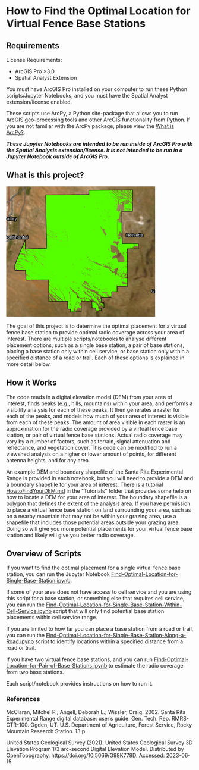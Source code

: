 # How to Find the Optimal Location for Virtual Fence Base Stations

## Requirements

License Requirements: 
- ArcGIS Pro >3.0 
- Spatial Analyst Extension

You must have ArcGIS Pro installed on your computer to run these Python scripts/Jupyter Notebooks, and you must have the Spatial Analyst extension/license enabled.

These scripts use ArcPy, a Python site-package that allows you to run ArcGIS geo-processing tools and other ArcGIS functionality from Python. If you are not familiar with the ArcPy package, please view the [What is ArcPy?](https://pro.arcgis.com/en/pro-app/latest/arcpy/get-started/what-is-arcpy-.htm).

***These Jupyter Notebooks are intended to be run inside of ArcGIS Pro with the Spatial Analysis extension/license. It is not intended to be run in a Jupyter Notebook outside of ArcGIS Pro.***

## What is this project?

<div>
    <img alt="Santa Rita Experimental Range Visibility Analysis" height="350" src="Images/SRER-Radio-Coverage.png"/>
</div>

The goal of this project is to determine the optimal placement for a virtual fence base station to provide optimal radio coverage across your area of interest. There are multiple scripts/notebooks to analyse different placement options, such as a single base station, a pair of base stations, placing a base station only within cell service, or base station only within a specified distance of a road or trail. Each of these options is explained in more detail below.

## How it Works

The code reads in a digital elevation model (DEM) from your area of interest, finds peaks (e.g., hills, mountains) within your area, and performs a visibility analysis for each of these peaks. It then generates a raster for each of the peaks, and models how much of your area of interest is visible from each of these peaks. The amount of area visible in each raster is an approximation for the radio coverage provided by a virtual fence base station, or pair of virtual fence base stations. Actual radio coverage may vary by a number of factors, such as terrain, signal attenuation and reflectance, and vegetation cover. This code can be modified to run a viewshed analysis on a higher or lower amount of points, for different antenna heights, and for any area.

An example DEM and boundary shapefile of the Santa Rita Experimental Range is provided in each notebook, but you will need to provide a DEM and a boundary shapefile for your area of interest. There is a tutorial [HowtoFindYourDEM.md](/Tutorials/HowToFindYourDEM.md) in the "Tutorials" folder that provides some help on how to locate a DEM for your area of interest. The boundary shapefile is a polygon that defines the extent of the analysis area. If you have permission to place a virtual fence base station on land surrounding your area, such as on a nearby mountain that may not be within your grazing area, use a shapefile that includes those potential areas outside your grazing area. Doing so will give you more potential placements for your virtual fence base station and likely will give you better radio coverage.

## Overview of Scripts

If you want to find the optimal placement for a single virtual fence base station, you can run the Jupyter Notebook [Find-Optimal-Location-for-Single-Base-Station.ipynb](https://github.com/lilymcmullen/OptimalVisibilityTool/blob/master/Notebooks/Find-Optimal-Location-for-Single-Base-Station.ipynb).

If some of your area does not have access to cell service and you are using this script for a base station, or something else that requires cell service, you can run the [Find-Optimal-Location-for-Single-Base-Station-Within-Cell-Service.ipynb](https://github.com/lilymcmullen/OptimalVisibilityTool/blob/master/Notebooks/Find-Optimal-Location-for-Single-Base-Station-Within-Cell-Service.ipynb) script that will only find potential base station placements within cell service range. 

If you are limited to how far you can place a base station from a road or trail, you can run the [Find-Optimal-Location-for-Single-Base-Station-Along-a-Road.ipynb](https://github.com/lilymcmullen/OptimalVisibilityTool/blob/master/Notebooks/Find-Optimal-Location-for-Single-Base-Station-Along-a-Road.ipynb) script to identify locations within a specified distance from a road or trail.

If you have two virtual fence base stations, and you can run [Find-Optimal-Location-for-Pair-of-Base-Stations.ipynb](https://github.com/lilymcmullen/OptimalVisibilityTool/blob/master/Notebooks/Find-Optimal-Location-for-Pair-of-Base-Stations.ipynb) to estimate the radio coverage from two base stations.

Each script/notebook provides instructions on how to run it.

### References

McClaran, Mitchel P.; Angell, Deborah L.; Wissler, Craig. 2002. Santa Rita Experimental Range digital database: user’s guide. Gen. Tech. Rep. RMRS-GTR-100. Ogden, UT: U.S. Department of Agriculture, Forest Service, Rocky Mountain Research Station. 13 p.

United States Geological Survey (2021). United States Geological Survey 3D Elevation Program 1/3 arc-second Digital Elevation Model. Distributed by OpenTopography. https://doi.org/10.5069/G98K778D. Accessed: 2023-06-15
